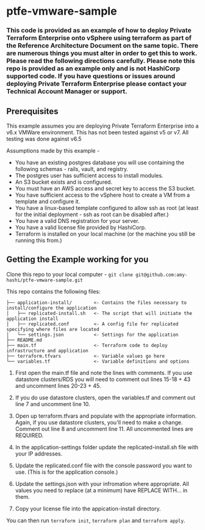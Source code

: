 # ptfe-vmware-sample

### This code is provided as an example of how to deploy Private Terraform Enterprise onto vSphere using terraform as part of the Reference Architecture Document on the same topic. There are numerous things you must alter in order to get this to work. Please read the following directions carefully. Please note this repo is provided as an example only and is not HashiCorp supported code. If you have questions or issues around deploying Private Terraform Enterprise please contact your Technical Account Manager or support. 

## Prerequisites

This example assumes you are deploying Private Terraform Enterprise into a v6.x VMWare environment. This has not been tested against v5 or v7. All testing was done against v6.5

Assumptions made by this example - 
  * You have an existing postgres database you will use containing the following schemas - rails, vault, and registry. 
  * The postgres user has sufficient access to install modules.
  * An S3 bucket exists and is configured. 
  * You must have an AWS access and secret key to access the S3 bucket. 
  * You have sufficient access to the vSphere host to create a VM from a template and configure it.
  * You have a linux-based template configured to allow ssh as root (at least for the initial deployment - ssh as root can be disabled after.)
  * You have a valid DNS registration for your server.
  * You have a valid license file provided by HashiCorp.
  * Terraform is installed on your local machine (or the machine you still be running this from.)

## Getting the Example working for you

Clone this repo to your local computer - `git clone git@github.com:amy-hashi/ptfe-vmware-sample.git`

This repo contains the following files:  
```ptfe-vmware-sample/  
├── application-install/        <- Contains the files necessary to install/configure the application  
│   ├── replicated-install.sh   <- The script that will initiate the application install  
│   ├── replicated.conf         <- A config file for replicated specifying where files are located  
│   └── settings.json           <- Settings for the application   
├── README.md  
├── main.tf                     <- Terraform code to deploy infrastructure and application  
├── terraform.tfvars            <- Variable values go here  
└── variables.tf                <- Variable definitions and options  
```
1. First open the main.tf file and note the lines with comments. If you use datastore clusters/RDS you will need to comment out lines 15-18 + 43 and uncomment lines 20-23 + 45.

2. If you do use datastore clusters, open the variables.tf and comment out line 7 and uncomment line 10.

3. Open up terraform.tfvars and populate with the appropriate information. Again, if you use datastore clusters, you'll need to make a change. Comment out line 8 and uncomment line 11. All uncommented lines are REQUIRED.

4. In the application-settings folder update the replicated-install.sh file with your IP addresses.

5. Update the replicated.conf file with the console password you want to use. (This is for the application console.)

6. Update the settings.json with your infromation where appropriate. All values you need to replace (at a minimum) have REPLACE WITH... in them. 

7. Copy your license file into the appication-install directory. 

You can then run `terraform init`, `terraform plan` and `terraform apply`. 


